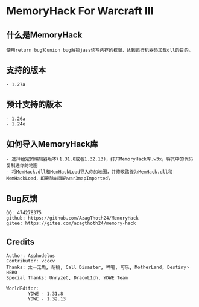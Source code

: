# MemoryHack For Warcraft III

## 什么是MemoryHack
    使用return bug和union bug解锁jass读写内存的权限，达到运行机器码加载dll的目的。

## 支持的版本
    - 1.27a

## 预计支持的版本
    - 1.26a
    - 1.24e

## 如何导入MemoryHack库
    - 选择给定的编辑器版本(1.31.8或者1.32.13)，打开MemoryHack库.w3x，将其中的代码复制进你的地图
    - 将MemHack.dll和MemHackLoad导入你的地图，并修改路径为MemHack.dll和MemHackLoad，即删除前面的war3mapImported\

## Bug反馈
    QQ: 474278375
    github: https://github.com/AzagThoth24/MemoryHack
    gitee: https://gitee.com/azagthoth24/memory-hack

## Credits
    Author: Asphodelus
    Contributor: vcccv
    Thanks: 太一无炁, 胡桃, Call Disaster, 哗啦, 可乐, MotherLand, Destiny丶HERO
    Special Thanks: UnryzeC, DracoL1ch, YDWE Team

    WorldEditor: 
            YDWE - 1.31.8
            YDWE - 1.32.13
